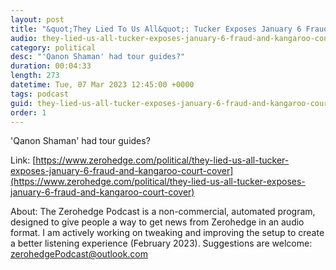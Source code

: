 ```yaml
---
layout: post
title: "&quot;They Lied To Us All&quot;: Tucker Exposes January 6 Fraud And Kangaroo-Court Cover-Up"
audio: they-lied-us-all-tucker-exposes-january-6-fraud-and-kangaroo-court-cover-0
category: political
desc: "'Qanon Shaman' had tour guides?"
duration: 00:04:33
length: 273
datetime: Tue, 07 Mar 2023 12:45:00 +0000
tags: podcast
guid: they-lied-us-all-tucker-exposes-january-6-fraud-and-kangaroo-court-cover-0
order: 1
---
```

'Qanon Shaman' had tour guides?

Link: [https://www.zerohedge.com/political/they-lied-us-all-tucker-exposes-january-6-fraud-and-kangaroo-court-cover](https://www.zerohedge.com/political/they-lied-us-all-tucker-exposes-january-6-fraud-and-kangaroo-court-cover)

About: The Zerohedge Podcast is a non-commercial, automated program, designed to give people a way to get news from Zerohedge in an audio format.  I am actively working on tweaking and improving the setup to create a better listening experience (February 2023).  Suggestions are welcome: [zerohedgePodcast@outlook.com](mailto:zerohedgePodcast@outlook.com)